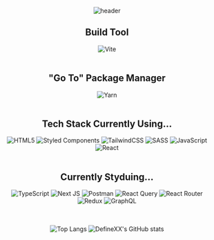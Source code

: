 <!---
DefineXX/DefineXX is a ✨ special ✨ repository because its `README.md` (this file) appears on your GitHub profile.
You can click the Preview link to take a look at your changes.
--->
<div align="center">

![header](https://capsule-render.vercel.app/api?type=venom&color=gradient&theme=gruvbox_light&height=250&section=header&text=Space%20DefineXX&fontSize=70&animation=twinkling&stroke=123456)
  
## Build Tool
![Vite](https://img.shields.io/badge/vite-%23646CFF.svg?style=for-the-badge&logo=vite&logoColor=white)<br><br>

## "Go To" Package Manager
![Yarn](https://img.shields.io/badge/yarn-%232C8EBB.svg?style=for-the-badge&logo=yarn&logoColor=white)<br><br>

## Tech Stack Currently Using...
![HTML5](https://img.shields.io/badge/html5-%23E34F26.svg?style=for-the-badge&logo=html5&logoColor=white)
![Styled Components](https://img.shields.io/badge/styled--components-DB7093?style=for-the-badge&logo=styled-components&logoColor=white)
![TailwindCSS](https://img.shields.io/badge/tailwindcss-%2338B2AC.svg?style=for-the-badge&logo=tailwind-css&logoColor=white)
![SASS](https://img.shields.io/badge/SASS-hotpink.svg?style=for-the-badge&logo=SASS&logoColor=white)
![JavaScript](https://img.shields.io/badge/javascript-%23323330.svg?style=for-the-badge&logo=javascript&logoColor=%23F7DF1E)
![React](https://img.shields.io/badge/react-%2320232a.svg?style=for-the-badge&logo=react&logoColor=%2361DAFB)<br><br>

## Currently Styduing...
![TypeScript](https://img.shields.io/badge/typescript-%23007ACC.svg?style=for-the-badge&logo=typescript&logoColor=white)
![Next JS](https://img.shields.io/badge/Next-black?style=for-the-badge&logo=next.js&logoColor=white)
![Postman](https://img.shields.io/badge/Postman-FF6C37?style=for-the-badge&logo=postman&logoColor=white)
![React Query](https://img.shields.io/badge/-React%20Query-FF4154?style=for-the-badge&logo=react%20query&logoColor=white)
![React Router](https://img.shields.io/badge/React_Router-CA4245?style=for-the-badge&logo=react-router&logoColor=white)
![Redux](https://img.shields.io/badge/redux-%23593d88.svg?style=for-the-badge&logo=redux&logoColor=white)
![GraphQL](https://img.shields.io/badge/-GraphQL-E10098?style=for-the-badge&logo=graphql&logoColor=white)
<br><br><br>


![Top Langs](https://github-readme-stats.vercel.app/api/top-langs/?username=DefineXX&layout=compact)
![DefineXX's GitHub stats](https://github-readme-stats.vercel.app/api?username=DefineXX&show_icons=true&theme=rose)

</div>
